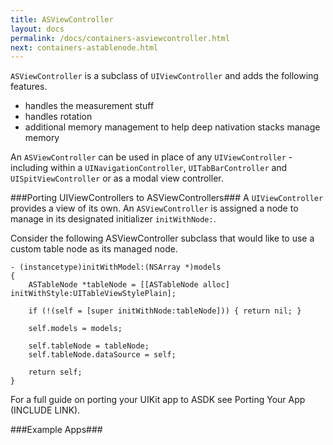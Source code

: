 ```yaml
---
title: ASViewController
layout: docs
permalink: /docs/containers-asviewcontroller.html
next: containers-astablenode.html
---
```


`ASViewController` is a subclass of `UIViewController` and adds the following features.
- handles the measurement stuff
- handles rotation 
- additional memory management to help deep nativation stacks manage memory

An `ASViewController` can be used in place of any `UIViewController` - including within a `UINavigationController`, `UITabBarController` and `UISpitViewController` or as a modal view controller.

###Porting UIViewControllers to ASViewControllers###
A `UIViewController` provides a view of its own. An `ASViewController` is assigned a node to manage in its designated initializer `initWithNode:`. 

Consider the following ASViewController subclass that would like to use a custom table node as its managed node.

```
- (instancetype)initWithModel:(NSArray *)models
{
    ASTableNode *tableNode = [[ASTableNode alloc] initWithStyle:UITableViewStylePlain];

    if (!(self = [super initWithNode:tableNode])) { return nil; }

    self.models = models;
    
    self.tableNode = tableNode;
    self.tableNode.dataSource = self;
    
    return self;
}
```

For a full guide on porting your UIKit app to ASDK see Porting Your App (INCLUDE LINK).

###Example Apps###




